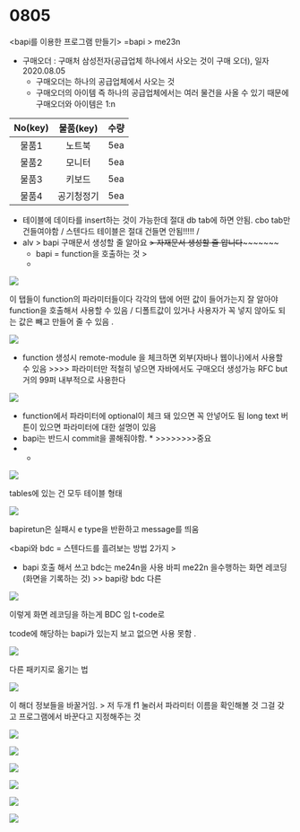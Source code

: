# 0805

&lt;bapi를 이용한 프로그램 만들기&gt; =bapi &gt; me23n

* 구매오더 : 구매처 삼성전자\(공급업체 하나에서 사오는 것이 구매 오더\), 일자 2020.08.05
  * 구매오더는 하나의 공급업체에서 사오는 것
  * 구매오더의 아이템 즉 하나의 공급업체에서는 여러 물건을 사올 수 있기 때문에  구매오더와 아이템은 1:n 

| No\(key\) | 물품\(key\) | 수량 |
| :---: | :---: | :---: |
| 물품1 | 노트북 | 5ea |
| 물품2 | 모니터 | 5ea |
| 물품3 | 키보드 | 5ea |
| 물품4 | 공기청정기 | 5ea |

* 테이블에 데이타를 insert하는 것이 가능한데 절대 db tab에 하면 안됨. cbo tab만 건들여야함 / 스텐다드 테이블은 절대 건들면 안됨!!!!!  / 
* alv &gt; bapi 구매문서 생성할 줄 알아요 ~~&gt; 자재문서 생성할 줄 압니다~~~~~~~~~ 
  * bapi = function을 호출하는 것 &gt; 
  * 

![](../../../.gitbook/assets/image%20%28225%29.png)

이 탭들이 function의 파라미터들이다 각각의 탭에 어떤 값이 들어가는지 잘 알아야 function을 호출해서 사용할 수 있음 /  디폴트값이 있거나 사용자가 꼭 넣지 않아도 되는 값은 빼고 만들어 줄 수 있음 . 

![](../../../.gitbook/assets/image%20%28226%29.png)

* function 생성시 remote-module 을 체크하면 외부\(자바나 웹이나\)에서 사용할 수 있음 &gt;&gt;&gt;&gt; 파라미터만 적철히 넣으면 자바에서도 구매오더 생성가능  RFC but 거의 99퍼 내부적으로 사용한다

![](../../../.gitbook/assets/image%20%28214%29.png)

* function에서 파라미터에 optional이 체크 돼 있으면 꼭 안넣어도 됨 long text 버튼이 있으면 파라미터에 대한 설명이 있음  
*  bapi는 반드시 commit을 콜해줘야함. \* &gt;&gt;&gt;&gt;&gt;&gt;&gt;&gt;중요
* * 
![](../../../.gitbook/assets/image%20%28220%29.png)

tables에 있는 건 모두 테이블 형태 

![](../../../.gitbook/assets/image%20%28221%29.png)

bapiretun은  실패시 e type을 반환하고 message를 띄움 

&lt;bapi와 bdc = 스텐다드를 흘려보는 방법 2가지 &gt; 

* bapi 호출 해서 쓰고 bdc는 me24n을 사용 바피  me22n 을수행하는 화면 레코딩\(화면을 기록하는 것\) &gt;&gt;  bapi랑 bdc 다른 



![](../../../.gitbook/assets/kakaotalk_20200805_103603214.jpg)

이렇게 화면 레코딩을 하는게 BDC 임 t-code로 

tcode에 해당하는 bapi가 있는지 보고 없으면 사용 못함 .

![](../../../.gitbook/assets/image%20%28215%29.png)

다른 패키지로 옮기는 법

![](../../../.gitbook/assets/image%20%28216%29.png)

이 해더 정보들을 바꿀거임. &gt; 저 두개 f1 눌러서 파라미터 이름을 확인해볼 것 그걸 갖고 프로그램에서 바꾼다고 지정해주는 것 

![](../../../.gitbook/assets/image%20%28223%29.png)

![](../../../.gitbook/assets/image%20%28229%29.png)



![](../../../.gitbook/assets/image%20%28217%29.png)

![](../../../.gitbook/assets/image%20%28227%29.png)

![](../../../.gitbook/assets/image%20%28224%29.png)

![](../../../.gitbook/assets/image%20%28222%29.png)



